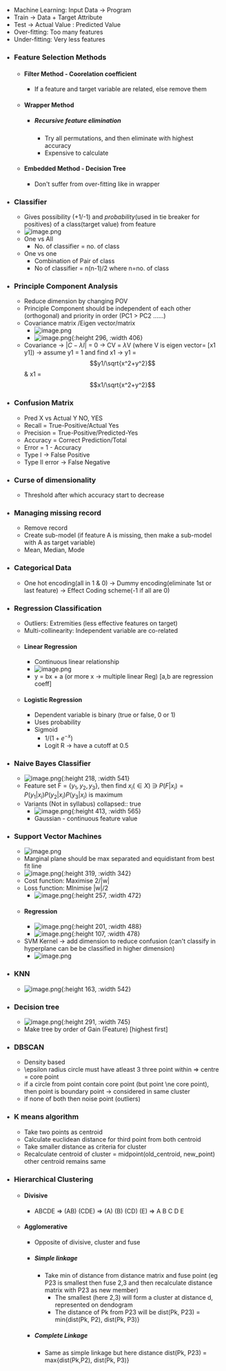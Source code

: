- Machine Learning: Input Data -> Program
- Train -> Data + Target Attribute
- Test -> Actual Value : Predicted Value
- Over-fitting: Too many features
- Under-fitting: Very less features
- ### Feature Selection Methods
	- #### Filter Method - Coorelation coefficient
		- If a feature and target variable are related, else remove them
	- #### Wrapper Method
		- ##### Recursive feature elimination
			- Try all permutations, and then eliminate with highest accuracy
			- Expensive to calculate
	- #### Embedded Method - Decision Tree
		- Don't suffer from over-fitting like in wrapper
- ### Classifier
	- Gives possibility (+1/-1) and _probability_(used in tie breaker for positives) of a class(target value) from feature
	- ![image.png](../assets/image_1731839209147_0.png)
	- One vs All
		- No. of classifier = no. of class
	- One vs one
		- Combination of Pair of class
		- No of classifier = n(n-1)/2 where n=no. of class
- ### Principle Component Analysis
	- Reduce dimension by changing POV
	- Principle Component should be independent of each other (orthogonal) and priority in order (PC1 > PC2 ......)
	- Covariance matrix /Eigen vector/matrix
		- ![image.png](../assets/image_1726673748216_0.png)
		- ![image.png](../assets/image_1726674151969_0.png){:height 296, :width 406}
	- Covariance -> |$C-\lambda I$| = 0 -> CV = $\lambda$V (where V is eigen vector= [x1 y1]) -> assume y1 = 1 and find x1 -> y1 = $$y1/\sqrt{x^2+y^2}$$ & x1 = $$x1/\sqrt{x^2+y^2}$$
- ### Confusion Matrix
	- Pred X vs Actual Y NO, YES
	- Recall = True-Positive/Actual Yes
	- Precision = True-Positive/Predicted-Yes
	- Accuracy = Correct Prediction/Total
	- Error = 1 - Accuracy
	- Type I -> False Positive
	- Type II error -> False Negative
- ### Curse of dimensionality
	- Threshold after which accuracy start to decrease
- ### Managing missing record
	- Remove record
	- Create sub-model (if feature A is missing, then make a sub-model with A as target variable)
	- Mean, Median, Mode
- ### Categorical Data
	- One hot encoding(all in 1 & 0) -> Dummy encoding(eliminate 1st or last feature) -> Effect Coding scheme(-1 if all are 0)
- ### Regression Classification
	- Outliers: Extremities (less effective features on target)
	- Multi-collinearity: Independent variable are co-related
	- #### Linear Regression
		- Continuous linear relationship
		- ![image.png](../assets/image_1726701262861_0.png)
		- y = bx + a (or more x -> multiple linear Reg) [a,b are regression coeff]
	- #### Logistic Regression
		- Dependent variable is binary (true or false, 0 or 1)
		- Uses probability
		- Sigmoid
			- $1/(1+e^{-x})$
			- Logit R -> have a cutoff at 0.5
- ### Naive Bayes Classifier
	- ![image.png](../assets/image_1726680767344_0.png){:height 218, :width 541}
	- Feature set F = {$y_1, y_2, y_3$}, then find $x_i(\in X)$ $\ni$ $P(F|x_i) = P(y_1|x_i) P(y_2|x_i) P(y_3|x_i)$ is maximum
	- Variants (Not in syllabus)
	  collapsed:: true
		- ![image.png](../assets/image_1731861174617_0.png){:height 413, :width 565}
		- Gaussian - continuous feature value
- ### Support Vector Machines
	- ![image.png](../assets/image_1726703190452_0.png)
	- Marginal plane should be max separated and equidistant from best fit line
	- ![image.png](../assets/image_1726703413595_0.png){:height 319, :width 342}
	- Cost function: Maximise 2/|w|
	- Loss function: MInimise |w|/2
		- ![image.png](../assets/image_1726704185828_0.png){:height 257, :width 472}
	- #### Regression
		- ![image.png](../assets/image_1726704259886_0.png){:height 201, :width 488}
		- ![image.png](../assets/image_1726704537556_0.png){:height 107, :width 478}
	- SVM Kernel -> add dimension to reduce confusion (can't classify in hyperplane can be be classified in higher dimension)
		- ![image.png](../assets/image_1726704736143_0.png)
- ### KNN
	- ![image.png](../assets/image_1726706869373_0.png){:height 163, :width 542}
- ### Decision tree
	- ![image.png](../assets/image_1726707311541_0.png){:height 291, :width 745}
	- Make tree by order of Gain (Feature) [highest first]
- ### DBSCAN
	- Density based
	- \epsilon radius circle must have atleast 3 three point within => centre = core point
	- if a circle from point contain core point (but point \ne core point), then point is boundary point -> considered in same cluster
	- if none of both then noise point (outliers)
- ### K means algorithm
	- Take two points as centroid
	- Calculate euclidean distance for third point from both centroid
	- Take smaller distance as criteria for cluster
	- Recalculate centroid of cluster = midpoint(old_centroid, new_point) other centroid remains same
- ### Hierarchical Clustering
	- #### Divisive
		- ABCDE => (AB) (CDE) => (A) (B) (CD) (E) => A B C D E
	- #### Agglomerative
		- Opposite of divisive, cluster and fuse
		- ##### Simple linkage
			- Take min of distance from distance matrix and fuse point (eg P23 is smallest then fuse 2,3 and then recalculate distance matrix with P23 as new member)
				- The smallest (here 2,3) will form a cluster at distance d, represented on dendogram
				- The distance of Pk from P23 will be dist(Pk, P23) = min{dist(Pk, P2), dist(Pk, P3)}
		- ##### Complete Linkage
			- Same as simple linkage but here distance dist(Pk, P23) = max{dist(Pk,P2), dist(Pk, P3)}